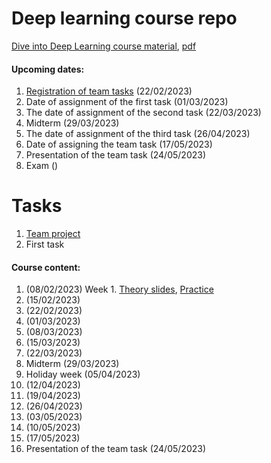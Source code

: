 # Deep learning course repo

[Dive into Deep Learning course material](https://d2l.ai/), [pdf](https://d2l.ai/d2l-en.pdf)

#### Upcoming dates:
1. [Registration of team tasks](./team-projects.md) (22/02/2023)
2. Date of assignment of the first task (01/03/2023)
3. The date of assignment of the second task (22/03/2023)
4. Midterm (29/03/2023)
5. The date of assignment of the third task (26/04/2023)
6. Date of assigning the team task (17/05/2023)
7. Presentation of the team task (24/05/2023)
8. Exam ()

# Tasks
1. [Team project](./team-projects.md)
2. First task

#### Course content:
1. (08/02/2023) Week 1. [Theory slides](http://www.mif.vu.lt/~linp/dl/01-teo.pdf), [Practice](./01-week.md)
2. (15/02/2023)
3. (22/02/2023)
4. (01/03/2023)
5. (08/03/2023)
6. (15/03/2023)
7. (22/03/2023)
8. Midterm (29/03/2023)
9. Holiday week (05/04/2023)
10. (12/04/2023)
11. (19/04/2023)
12. (26/04/2023)
13. (03/05/2023)
14. (10/05/2023)
15. (17/05/2023)
16. Presentation of the team task (24/05/2023)
